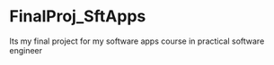 # FinalProj_SftApps
Its my final project for my software apps course in practical software engineer
